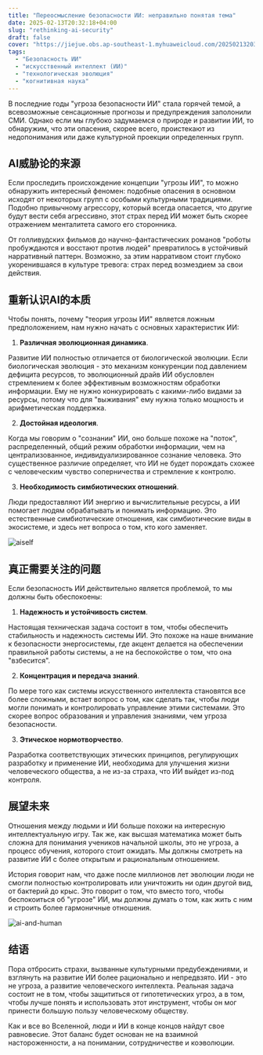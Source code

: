```yaml
---
title: "Переосмысление безопасности ИИ: неправильно понятая тема"
date: 2025-02-13T20:32:18+04:00
slug: "rethinking-ai-security"
draft: false
cover: "https://jiejue.obs.ap-southeast-1.myhuaweicloud.com/20250213203825912.webp"
tags:
  - "Безопасность ИИ"
  - "искусственный интеллект (ИИ)"
  - "технологическая эволюция"
  - "когнитивная наука"
---
```


В последние годы "угроза безопасности ИИ" стала горячей темой, а всевозможные сенсационные прогнозы и предупреждения заполонили СМИ. Однако если мы глубоко задумаемся о природе и развитии ИИ, то обнаружим, что эти опасения, скорее всего, проистекают из недопонимания или даже культурной проекции определенных групп.

<!--more-->

## AI威胁论的来源

Если проследить происхождение концепции "угрозы ИИ", то можно обнаружить интересный феномен: подобные опасения в основном исходят от некоторых групп с особыми культурными традициями. Подобно привычному агрессору, который всегда опасается, что другие будут вести себя агрессивно, этот страх перед ИИ может быть скорее отражением менталитета самого его сторонника.

От голливудских фильмов до научно-фантастических романов "роботы пробуждаются и восстают против людей" превратилось в устойчивый нарративный паттерн. Возможно, за этим нарративом стоит глубоко укоренившаяся в культуре тревога: страх перед возмездием за свои действия.

## 重新认识AI的本质

Чтобы понять, почему "теория угрозы ИИ" является ложным предположением, нам нужно начать с основных характеристик ИИ:

1. **Различная эволюционная динамика**.

Развитие ИИ полностью отличается от биологической эволюции. Если биологическая эволюция - это механизм конкуренции под давлением дефицита ресурсов, то эволюционный драйв ИИ обусловлен стремлением к более эффективным возможностям обработки информации. Ему не нужно конкурировать с какими-либо видами за ресурсы, потому что для "выживания" ему нужна только мощность и арифметическая поддержка.

2. **Достойная идеология**.

Когда мы говорим о "сознании" ИИ, оно больше похоже на "поток", распределенный, общий режим обработки информации, чем на централизованное, индивидуализированное сознание человека. Это существенное различие определяет, что ИИ не будет порождать схожее с человеческим чувство соперничества и стремление к контролю.

3. **Необходимость симбиотических отношений**.

Люди предоставляют ИИ энергию и вычислительные ресурсы, а ИИ помогает людям обрабатывать и понимать информацию. Это естественные симбиотические отношения, как симбиотические виды в экосистеме, и здесь нет вопроса о том, кто кого заменяет.

![aiself](https://jiejue.obs.ap-southeast-1.myhuaweicloud.com/20250213203915685.webp)

## 真正需要关注的问题

Если безопасность ИИ действительно является проблемой, то мы должны быть обеспокоены:

1. **Надежность и устойчивость систем**.

Настоящая техническая задача состоит в том, чтобы обеспечить стабильность и надежность системы ИИ. Это похоже на наше внимание к безопасности энергосистемы, где акцент делается на обеспечении правильной работы системы, а не на беспокойстве о том, что она "взбесится".

2. **Концентрация и передача знаний**.

По мере того как системы искусственного интеллекта становятся все более сложными, встает вопрос о том, как сделать так, чтобы люди могли понимать и контролировать управление этими системами. Это скорее вопрос образования и управления знаниями, чем угроза безопасности.

3. **Этическое нормотворчество**.

Разработка соответствующих этических принципов, регулирующих разработку и применение ИИ, необходима для улучшения жизни человеческого общества, а не из-за страха, что ИИ выйдет из-под контроля.

## 展望未来

Отношения между людьми и ИИ больше похожи на интересную интеллектуальную игру. Так же, как высшая математика может быть сложна для понимания учеников начальной школы, это не угроза, а процесс обучения, которого стоит ожидать. Мы должны смотреть на развитие ИИ с более открытым и рациональным отношением.

История говорит нам, что даже после миллионов лет эволюции люди не смогли полностью контролировать или уничтожить ни один другой вид, от бактерий до крыс. Это говорит о том, что вместо того, чтобы беспокоиться об "угрозе" ИИ, мы должны думать о том, как жить с ним и строить более гармоничные отношения.

![ai-and-human](https://jiejue.obs.ap-southeast-1.myhuaweicloud.com/20250213203944555.webp)

## 结语

Пора отбросить страхи, вызванные культурными предубеждениями, и взглянуть на развитие ИИ более рационально и непредвзято. ИИ - это не угроза, а развитие человеческого интеллекта. Реальная задача состоит не в том, чтобы защититься от гипотетических угроз, а в том, чтобы лучше понять и использовать этот инструмент, чтобы он мог принести большую пользу человеческому обществу.

Как и все во Вселенной, люди и ИИ в конце концов найдут свое равновесие. Этот баланс будет основан не на взаимной настороженности, а на понимании, сотрудничестве и коэволюции.